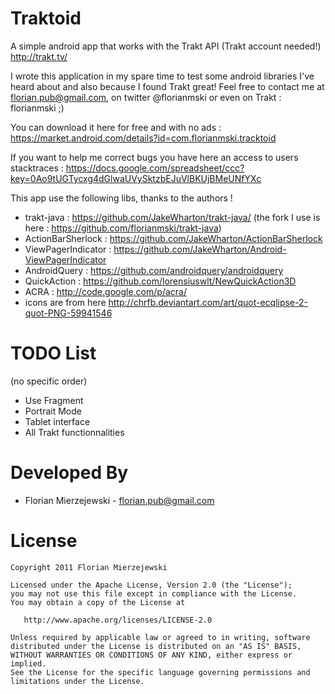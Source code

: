 Traktoid
===================

A simple android app that works with the Trakt API (Trakt account needed!) http://trakt.tv/

I wrote this application in my spare time to test some android libraries I've heard about and also because I found Trakt great! 
Feel free to contact me at florian.pub@gmail.com, on twitter @florianmski or even on Trakt : florianmski ;)

You can download it here for free and with no ads : https://market.android.com/details?id=com.florianmski.tracktoid

If you want to help me correct bugs you have here an access to users stacktraces : 
https://docs.google.com/spreadsheet/ccc?key=0Ao9tUGTycxg4dGlwaUVySktzbEJuVlBKUjBMeUNfYXc

This app use the following libs, thanks to the authors !

- trakt-java : https://github.com/JakeWharton/trakt-java/ (the fork I use is here : https://github.com/florianmski/trakt-java)
- ActionBarSherlock : https://github.com/JakeWharton/ActionBarSherlock
- ViewPagerIndicator : https://github.com/JakeWharton/Android-ViewPagerIndicator
- AndroidQuery : https://github.com/androidquery/androidquery
- QuickAction : https://github.com/lorensiuswlt/NewQuickAction3D
- ACRA : http://code.google.com/p/acra/
- icons are from here http://chrfb.deviantart.com/art/quot-ecqlipse-2-quot-PNG-59941546



TODO List
=========

(no specific order)
- Use Fragment
- Portrait Mode
- Tablet interface
- All Trakt functionnalities



Developed By
============

* Florian Mierzejewski - <florian.pub@gmail.com>



License
=======

    Copyright 2011 Florian Mierzejewski

    Licensed under the Apache License, Version 2.0 (the "License");
    you may not use this file except in compliance with the License.
    You may obtain a copy of the License at

       http://www.apache.org/licenses/LICENSE-2.0

    Unless required by applicable law or agreed to in writing, software
    distributed under the License is distributed on an "AS IS" BASIS,
    WITHOUT WARRANTIES OR CONDITIONS OF ANY KIND, either express or implied.
    See the License for the specific language governing permissions and
    limitations under the License.





